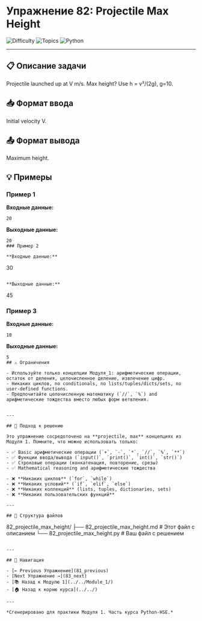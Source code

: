 # Упражнение 82: Projectile Max Height

![Difficulty](https://img.shields.io/badge/Difficulty-Module%201-green)
![Topics](https://img.shields.io/badge/Topics-projectile%2C%20max-blue)
![Python](https://img.shields.io/badge/Python-Module%201%20Concepts-yellow)

---

## 📋 Описание задачи

Projectile launched up at V m/s. Max height? Use h = v²/(2g), g=10.
## 📥 Формат ввода

Initial velocity V.
## 📤 Формат вывода

Maximum height.
## 💡 Примеры

### Пример 1

**Входные данные:**
```
20
```

**Выходные данные:**
```
20
### Пример 2

**Входные данные:**
```
30
```

**Выходные данные:**
```
45
### Пример 3

**Входные данные:**
```
10
```

**Выходные данные:**
```
5
## ⚠️ Ограничения

- Используйте только концепции Модуля_1: арифметические операции, остаток от деления, целочисленное деление, извлечение цифр.
- Никаких циклов, no conditionals, no lists/tuples/dicts/sets, no user-defined functions.
- Предпочитайте целочисленную математику (`//`, `%`) and арифметические тождества вместо любых форм ветвления.


---

## 🎯 Подход к решению

Это упражнение сосредоточено на **projectile, max** концепциях из Модуля 1. Помните, что можно использовать только:

- ✅ Basic арифметические операции (`+`, `-`, `*`, `//`, `%`, `**`)
- ✅ Функции ввода/вывода (`input()`, `print()`, `int()`, `str()`)
- ✅ Строковые операции (конкатенация, повторение, срезы)
- ✅ Mathematical reasoning and арифметические тождества

- ❌ **Никаких циклов** (`for`, `while`)
- ❌ **Никаких условий** (`if`, `elif`, `else`)
- ❌ **Никаких коллекций** (lists, tuples, dictionaries, sets)
- ❌ **Никаких пользовательских функций**

---

## 📁 Структура файлов
```
82_projectile_max_height/
├── 82_projectile_max_height.md     # Этот файл с описанием
└── 82_projectile_max_height.py     # Ваш файл с решением
```

---

## 🔗 Навигация

- [← Previous Упражнение](81_previous) 
- [Next Упражнение →](83_next)
- [📚 Назад к Модулю 1](../../Module_1/)
- [🏠 Назад к корню курса](../../)

---

*Сгенерировано для практики Модуля 1. Часть курса Python-HSE.*
